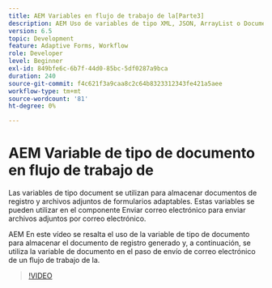 ```yaml
---
title: AEM Variables en flujo de trabajo de la[Parte3]
description: AEM Uso de variables de tipo XML, JSON, ArrayList o Document en un flujo de trabajo de
version: 6.5
topic: Development
feature: Adaptive Forms, Workflow
role: Developer
level: Beginner
exl-id: 849bfe6c-6b7f-44d0-85bc-5df0287a9bca
duration: 240
source-git-commit: f4c621f3a9caa8c2c64b8323312343fe421a5aee
workflow-type: tm+mt
source-wordcount: '81'
ht-degree: 0%

---
```


# AEM Variable de tipo de documento en flujo de trabajo de


Las variables de tipo document se utilizan para almacenar documentos de registro y archivos adjuntos de formularios adaptables. Estas variables se pueden utilizar en el componente Enviar correo electrónico para enviar archivos adjuntos por correo electrónico.

AEM En este vídeo se resalta el uso de la variable de tipo de documento para almacenar el documento de registro generado y, a continuación, se utiliza la variable de documento en el paso de envío de correo electrónico de un flujo de trabajo de la.

>[!VIDEO](https://video.tv.adobe.com/v/26452?quality=12&learn=on)
